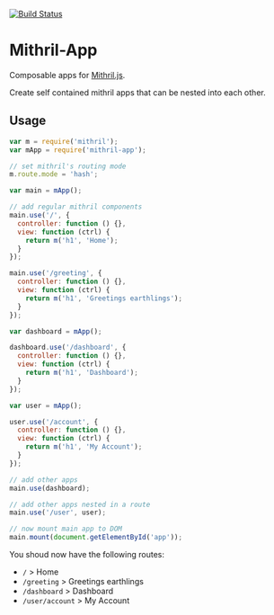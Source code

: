[![Build Status](https://travis-ci.org/kopa-app/mithril-app.svg?branch=master)](https://travis-ci.org/kopa-app/mithril-app)

# Mithril-App

Composable apps for [Mithril.js](https://github.com/lhorie/mithril.js).

Create self contained mithril apps that can be nested into each other.

## Usage

```javascript
var m = require('mithril');
var mApp = require('mithril-app');

// set mithril's routing mode
m.route.mode = 'hash';

var main = mApp();

// add regular mithril components
main.use('/', {
  controller: function () {},
  view: function (ctrl) {
    return m('h1', 'Home');
  }
});

main.use('/greeting', {
  controller: function () {},
  view: function (ctrl) {
    return m('h1', 'Greetings earthlings');
  }
});

var dashboard = mApp();

dashboard.use('/dashboard', {
  controller: function () {},
  view: function (ctrl) {
    return m('h1', 'Dashboard');
  }
});

var user = mApp();

user.use('/account', {
  controller: function () {},
  view: function (ctrl) {
    return m('h1', 'My Account');
  }
});

// add other apps
main.use(dashboard);

// add other apps nested in a route
main.use('/user', user);

// now mount main app to DOM
main.mount(document.getElementById('app'));
```

You shoud now have the following routes:

- `/` > Home
- `/greeting` > Greetings earthlings
- `/dashboard` > Dashboard
- `/user/account` > My Account
